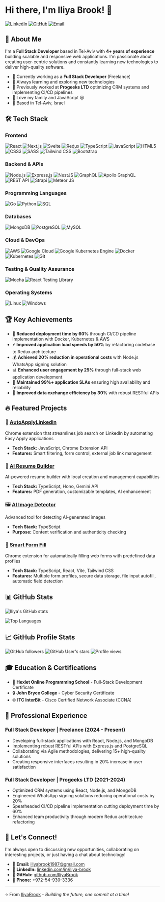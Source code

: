 # Hi there, I'm Iliya Brook! 👋

[![LinkedIn](https://img.shields.io/badge/LinkedIn-0077B5?style=for-the-badge&logo=linkedin&logoColor=white)](https://www.linkedin.com/in/iliya-brook)
[![GitHub](https://img.shields.io/badge/GitHub-100000?style=for-the-badge&logo=github&logoColor=white)](https://github.com/IliyaBrook)
[![Email](https://img.shields.io/badge/Email-D14836?style=for-the-badge&logo=gmail&logoColor=white)](mailto:iliyabrook1987@gmail.com)

## 🚀 About Me

I'm a **Full Stack Developer** based in Tel-Aviv with **4+ years of experience** building scalable and responsive web applications. I'm passionate about creating user-centric solutions and constantly learning new technologies to deliver high-quality software.

- 🔭 Currently working as a **Full Stack Developer** (Freelance)
- 🌱 Always learning and exploring new technologies
- 💼 Previously worked at **Progeeks LTD** optimizing CRM systems and implementing CI/CD pipelines
- 💖 Love my family and JavaScript 😆
- 📍 Based in Tel-Aviv, Israel

## 🛠️ Tech Stack

### Frontend
![React](https://img.shields.io/badge/React-20232A?style=for-the-badge&logo=react&logoColor=61DAFB)
![Next.js](https://img.shields.io/badge/Next.js-000000?style=for-the-badge&logo=next.js&logoColor=white)
![Svelte](https://img.shields.io/badge/Svelte-4A4A55?style=for-the-badge&logo=svelte&logoColor=FF3E00)
![Redux](https://img.shields.io/badge/Redux-593D88?style=for-the-badge&logo=redux&logoColor=white)
![TypeScript](https://img.shields.io/badge/TypeScript-007ACC?style=for-the-badge&logo=typescript&logoColor=white)
![JavaScript](https://img.shields.io/badge/JavaScript-F7DF1E?style=for-the-badge&logo=javascript&logoColor=black)
![HTML5](https://img.shields.io/badge/HTML5-E34F26?style=for-the-badge&logo=html5&logoColor=white)
![CSS3](https://img.shields.io/badge/CSS3-1572B6?style=for-the-badge&logo=css3&logoColor=white)
![SASS](https://img.shields.io/badge/SASS-hotpink.svg?style=for-the-badge&logo=SASS&logoColor=white)
![Tailwind CSS](https://img.shields.io/badge/Tailwind_CSS-38B2AC?style=for-the-badge&logo=tailwind-css&logoColor=white)
![Bootstrap](https://img.shields.io/badge/Bootstrap-563D7C?style=for-the-badge&logo=bootstrap&logoColor=white)

### Backend & APIs
![Node.js](https://img.shields.io/badge/Node.js-43853D?style=for-the-badge&logo=node.js&logoColor=white)
![Express.js](https://img.shields.io/badge/Express.js-404D59?style=for-the-badge)
![NestJS](https://img.shields.io/badge/NestJS-E0234E?style=for-the-badge&logo=nestjs&logoColor=white)
![GraphQL](https://img.shields.io/badge/GraphQL-E10098?style=for-the-badge&logo=graphql&logoColor=white)
![Apollo GraphQL](https://img.shields.io/badge/Apollo%20GraphQL-311C87?style=for-the-badge&logo=apollo-graphql)
![REST API](https://img.shields.io/badge/REST-02569B?style=for-the-badge&logo=rest&logoColor=white)
![Strapi](https://img.shields.io/badge/strapi-%232E7EEA.svg?style=for-the-badge&logo=strapi&logoColor=white)
![Meteor JS](https://img.shields.io/badge/meteorjs-%23d74c4c.svg?style=for-the-badge&logo=meteor&logoColor=white)

### Programming Languages
![Go](https://img.shields.io/badge/Go-00ADD8?style=for-the-badge&logo=go&logoColor=white)
![Python](https://img.shields.io/badge/Python-3776AB?style=for-the-badge&logo=python&logoColor=white)
![SQL](https://img.shields.io/badge/SQL-316192?style=for-the-badge&logo=postgresql&logoColor=white)

### Databases
![MongoDB](https://img.shields.io/badge/MongoDB-4EA94B?style=for-the-badge&logo=mongodb&logoColor=white)
![PostgreSQL](https://img.shields.io/badge/PostgreSQL-316192?style=for-the-badge&logo=postgresql&logoColor=white)
![MySQL](https://img.shields.io/badge/MySQL-00000F?style=for-the-badge&logo=mysql&logoColor=white)

### Cloud & DevOps
![AWS](https://img.shields.io/badge/AWS-232F3E?style=for-the-badge&logo=amazon-aws&logoColor=white)
![Google Cloud](https://img.shields.io/badge/Google_Cloud-4285F4?style=for-the-badge&logo=google-cloud&logoColor=white)
![Google Kubernetes Engine](https://img.shields.io/badge/GKE-4285F4?style=for-the-badge&logo=google-cloud&logoColor=white)
![Docker](https://img.shields.io/badge/Docker-2496ED?style=for-the-badge&logo=docker&logoColor=white)
![Kubernetes](https://img.shields.io/badge/Kubernetes-326CE5?style=for-the-badge&logo=kubernetes&logoColor=white)
![Git](https://img.shields.io/badge/Git-F05032?style=for-the-badge&logo=git&logoColor=white)

### Testing & Quality Assurance
![Mocha](https://img.shields.io/badge/mocha.js-323330?style=for-the-badge&logo=mocha&logoColor=Brown)
![React Testing Library](https://img.shields.io/badge/-TestingLibrary-%23E33332?style=for-the-badge&logo=testing-library&logoColor=white)

### Operating Systems
![Linux](https://img.shields.io/badge/Linux-FCC624?style=for-the-badge&logo=linux&logoColor=black)
![Windows](https://img.shields.io/badge/Windows-0078D6?style=for-the-badge&logo=windows&logoColor=white)

## 🏆 Key Achievements

- 🚀 **Reduced deployment time by 60%** through CI/CD pipeline implementation with Docker, Kubernetes & AWS
- ⚡ **Improved application load speeds by 50%** by refactoring codebase to Redux architecture
- 💰 **Achieved 20% reduction in operational costs** with Node.js WhatsApp signing solution
- 📊 **Enhanced user engagement by 25%** through full-stack web application development
- 🎯 **Maintained 99%+ application SLAs** ensuring high availability and reliability
- 🔧 **Improved data exchange efficiency by 30%** with robust RESTful APIs

## 🔥 Featured Projects

### 🤖 [AutoApplyLinkedIn](https://github.com/IliyaBrook/autoApplylinkedin)
Chrome extension that streamlines job search on LinkedIn by automating Easy Apply applications
- **Tech Stack:** JavaScript, Chrome Extension API
- **Features:** Smart filtering, form control, external job link management

### 📄 [AI Resume Builder](https://github.com/IliyaBrook/AI-Resumes-Builder)
AI-powered resume builder with local creation and management capabilities
- **Tech Stack:** TypeScript, Hono, Gemini API
- **Features:** PDF generation, customizable templates, AI enhancement

### 🖼️ [AI Image Detector](https://github.com/IliyaBrook/AiGenImageDetector)
Advanced tool for detecting AI-generated images
- **Tech Stack:** TypeScript
- **Purpose:** Content verification and authenticity checking

### 📝 [Smart Form Fill](https://github.com/IliyaBrook/smart_form_fill)
Chrome extension for automatically filling web forms with predefined data profiles
- **Tech Stack:** TypeScript, React, Vite, Tailwind CSS
- **Features:** Multiple form profiles, secure data storage, file input autofill, automatic field detection

## 📊 GitHub Stats

![Iliya's GitHub stats](https://github-readme-stats.vercel.app/api?username=IliyaBrook&show_icons=true&theme=radical)

![Top Languages](https://github-readme-stats.vercel.app/api/top-langs/?username=IliyaBrook&layout=compact&theme=radical)

## 📈 GitHub Profile Stats

![GitHub followers](https://img.shields.io/github/followers/IliyaBrook?label=Followers&style=social)
![GitHub User's stars](https://img.shields.io/github/stars/IliyaBrook?label=Stars&style=social)
![Profile views](https://komarev.com/ghpvc/?username=IliyaBrook&color=brightgreen)

## 🎓 Education & Certifications

- 🎯 **Hexlet Online Programming School** - Full-Stack Development Certificate
- 🔒 **John Bryce College** - Cyber Security Certificate  
- 🌐 **ITC InterBit** - Cisco Certified Network Associate (CCNA)

## 💼 Professional Experience

### Full Stack Developer | Freelance (2024 - Present)
- Developing full-stack applications with React, Node.js, and MongoDB
- Implementing robust RESTful APIs with Express.js and PostgreSQL
- Collaborating via Agile methodologies, delivering 15+ high-quality solutions
- Creating responsive interfaces resulting in 20% increase in user satisfaction

### Full Stack Developer | Progeeks LTD (2021-2024)
- Optimized CRM systems using React, Node.js, and MongoDB
- Engineered WhatsApp signing solutions reducing operational costs by 20%
- Spearheaded CI/CD pipeline implementation cutting deployment time by 60%
- Enhanced team productivity through modern Redux architecture refactoring

## 🤝 Let's Connect!

I'm always open to discussing new opportunities, collaborating on interesting projects, or just having a chat about technology!

- 📧 **Email:** [iliyabrook1987@gmail.com](mailto:iliyabrook1987@gmail.com)
- 💼 **LinkedIn:** [linkedin.com/in/iliya-brook](https://www.linkedin.com/in/iliya-brook)
- 🐙 **GitHub:** [github.com/IliyaBrook](https://github.com/IliyaBrook)
- 📱 **Phone:** +972-54-930-3336

---

⭐️ From [IliyaBrook](https://github.com/IliyaBrook) - *Building the future, one commit at a time!* 
